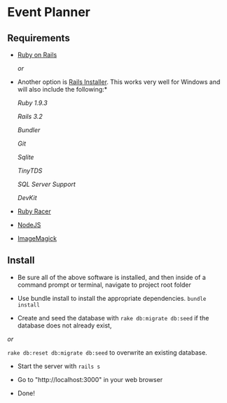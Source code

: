 Event Planner
=============


Requirements
------------

* [Ruby on Rails](http://rubyonrails.org/download)

    *or*

* Another option is [Rails Installer](http://railsinstaller.org/en). This works very well for Windows and will also include the following:*

    *Ruby 1.9.3*

    *Rails 3.2*

    *Bundler*

    *Git*

    *Sqlite*

    *TinyTDS*

    *SQL Server Support*

    *DevKit*

* [Ruby Racer](https://github.com/hiranpeiris/therubyracer_for_windows)

* [NodeJS](http://nodejs.org/)

* [ImageMagick](http://www.imagemagick.org/)

Install
-------

* Be sure all of the above software is installed, and then inside of a command prompt or terminal, navigate to project root folder

* Use bundle install to install the appropriate dependencies. `bundle install`

* Create and seed the database with `rake db:migrate db:seed` if the database does not already exist,

*or*

`rake db:reset db:migrate db:seed` to overwrite an existing database.

* Start the server with `rails s`

* Go to "http://localhost:3000" in your web browser

* Done!